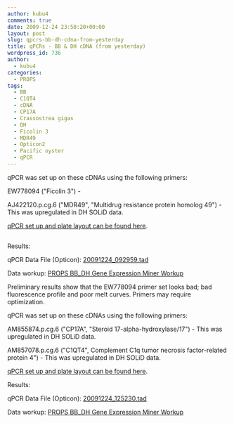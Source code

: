 ```yaml
---
author: kubu4
comments: true
date: 2009-12-24 23:50:20+00:00
layout: post
slug: qpcrs-bb-dh-cdna-from-yesterday
title: qPCRs - BB & DH cDNA (from yesterday)
wordpress_id: 736
author:
  - kubu4
categories:
  - PROPS
tags:
  - BB
  - C1QT4
  - cDNA
  - CP17A
  - Crassostrea gigas
  - DH
  - Ficolin 3
  - MDR49
  - Opticon2
  - Pacific oyster
  - qPCR
---
```


qPCR was set up on these cDNAs using the following primers:

EW778094 ("Ficolin 3") -

AJ422120.p.cg.6 ("MDR49", "Multidrug resistance protein homolog 49") - This was upregulated in DH SOLiD data.

[qPCR set up and plate layout can be found here](https://eagle.fish.washington.edu/Arabidopsis/Notebook%20Workup%20Files/20091224-02.jpg).



## 



Results:

qPCR Data File (Opticon): [20091224_092959.tad](https://eagle.fish.washington.edu/Arabidopsis/qPCR/Opticon/20091224_092959.tad)

Data workup: [PROPS BB_DH Gene Expression Miner Workup](https://docs.google.com/spreadsheet/ccc?key=0AmS_90rPaQMzdHNfWS1oUHUxNFNwci1zcmhhWjhzZnc&usp=sharing)

Preliminary results show that the EW778094 primer set looks bad; bad fluorescence profile and poor melt curves. Primers may require optimization.





qPCR was set up on these cDNAs using the following primers:

AM855874.p.cg.6 ("CP17A", "Steroid 17-alpha-hydroxylase/17") - This was upregulated in DH SOLiD data.

AM857078.p.cg.6 ("C1QT4", Complement C1q tumor necrosis factor-related protein 4") - This was upregulated in DH SOLiD data.

[qPCR set up and plate layout can be found here](https://eagle.fish.washington.edu/Arabidopsis/Notebook%20Workup%20Files/20091224-03.jpg).

Results:

qPCR Data File (Opticon): [20091224_125230.tad](https://eagle.fish.washington.edu/Arabidopsis/qPCR/Opticon/20091224_125230.tad)

Data workup: [PROPS BB_DH Gene Expression Miner Workup](https://docs.google.com/spreadsheet/ccc?key=0AmS_90rPaQMzdHNfWS1oUHUxNFNwci1zcmhhWjhzZnc&usp=sharing)


